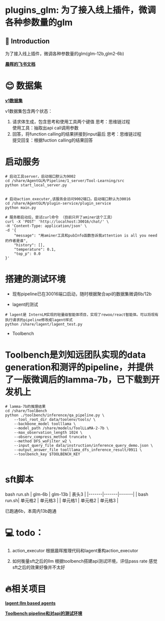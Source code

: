 # plugins_glm: 为了接入线上插件，微调各种参数量的glm

## 📖 Introduction
为了接入线上插件，微调各种参数量的glm(glm-12b,glm2-6b)

[**晨晖的飞书文档**](https://lslfd0slxc.feishu.cn/docx/GgZYdKAuWoD6p6xxdVVcoumoncg)

# 😊 数据集
[**v1数据集**](https://huggingface.co/datasets/orlando1021/toolglm_v1)

v1数据集包含两个状态：
1. 请求体生成，包含思考和使用工具两个键值
    思考：思维链过程   
    使用工具：抽取出api call调用参数
2. 回答，将function calling的结果拼接到input最后
    思考：思维链过程   
    提交回复：根据fuction calling的结果回答


# 启动服务
```
# 启动工具server，启动端口默认为9002
cd /share/AgentGLM/Pipeline/1_server/Tool-Learning/src
python start_local_server.py


# 启动action_executer,该服务会访问9002端口。启动端口默认为30016
cd /share/AgentGLM/plugin-service/plugin_service
python main.py 

# 服务都启动后，尝试curl命令 （目前只开了aminer这个工具）
curl -X 'POST' 'http://localhost:30016/chat/' \
-H 'Content-Type: application/json' \
-d '{
    "message": "用aminer工具和pubInfo函数告诉我attention is all you need的作者是谁",
    "history": [],
    "temperature": 0.1,
    "top_p": 0.0
}'

```

# 搭建的测试环境
* 现有pipeline已在30016端口启动，随时根据聚合api的数据集微调6b/12b

* lagent的测试
```
# lagent是 InternLM实现的轻量级智能体项目，实现了rewoo/react智能体。可以将现有执行请求的pipeline修改成lagent样式
python /share/lagent/lagent_test.py
```

* Toolbench
# Toolbench是刘知远团队实现的data generation和测评的pipeline，并提供了一版微调后的lamma-7b，已下载到开发机上
```
# lamma-7b的推理结果
cd /share/ToolBench
python ./toolbench/inference/qa_pipeline.py \
    --tool_root_dir data/toolenv/tools/ \
    --backbone_model toolllama \
    --model_path /share/models/ToolLLaMA-2-7b \
    --max_observation_length 1024 \
    --observ_compress_method truncate \
    --method DFS_woFilter_w2 \
    --input_query_file data/instruction/inference_query_demo.json \
    --output_answer_file toolllama_dfs_inference_result/0911 \
    --toolbench_key $TOOLBENCH_KEY
    
```

# sft脚本
bash run.sh
| glm-6b | glm-13b | 表头3 |
|-------|-------|-------|
| bash run.sh| 单元格2 | 单元格3 |
| 单元格1 | 单元格2 | 单元格3 |

已跑通6b，本周内13b跑通


# 💻 todo：
1. action_executor
根据晨晖推理代码和lagent重构action_executor

2. 如何衡量sft之后的llm
根据toolbench搭建api测试环境，评估pass rate
感觉sft之后的效果好像并不太好


# 🔥相关项目
[**lagent:llm based agents**](https://github.com/InternLM/lagent/blob/main/README_zh-CN.md)

[**Toolbench:pipeline和对api的测试环境**](https://github.com/OpenBMB/ToolBench)